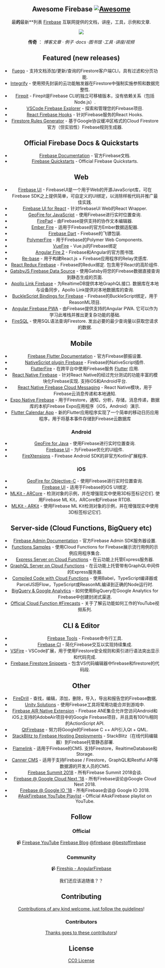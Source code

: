 <div class="github-widget" data-repo="jthegedus/awesome-firebase"></div>
<!-- badges -->
<div align="center">

<!-- title -->

## Awesome Firebase [![Awesome](https://awesome.re/badge.svg)](https://awesome.re)

<!-- subtitle -->

最**的**最新**列表 [Firebase](https://firebase.google.com/) 互联网提供的文档，讲座，工具，示例和文章.

<!-- image -->

<a href="https://firebase.google.com/docs/" target="_blank" rel="noopener noreferrer">
  <img src="https://raw.githubusercontent.com/jthegedus/awesome-firebase/master/images/firebase-services.gif" />
</a>

<!-- other language links -->
<p align="right">
    <!-- <sup> <a href="README_ES.md">这是</a>
    <sup><a href="README_ID.md">ID</a></sup>
    <sup><a href="README_JA.md">和</a></sup>
    <sup><a href="README_KO.md">我的</a></sup>
    <sup><a href="README_PT.md">为</a></sup>
    <sup><a href="README_ZH.md">zh</a></sup> - &gt;
</p>

[Firebase](https://firebase.google.com/) 是一个基于的应用程序开发平台 [Google Cloud Platform](https://cloud.google.com/products/) 提供服务和跨平台SDK！

</div>

<!-- toc -->



<p>
  <b>传奇</b> ：
    <em>
     博客文章
    · 例子
    ·docs
    ·图书馆
    ·工具
    ·讲座/视频
    </em>
</p>

<!-- START content -->

## Featured (new releases)

-  [Fuego](https://github.com/sgarciac/fuego) - 支持文档添加/更新/查询的Firestore客户端CLI，具有过滤和分页功能.
-  [Integrify](https://github.com/anishkny/integrify) - 使用预先封装的云功能触发器在Firestore中强制实施参照和数据完整性.
-  [Firepit](https://github.com/abehaskins/firepit) -  Firepit是Firebase CLI的独立可移植版本，没有依赖关系（包括Node.js）.
-  [VSCode Firebase Explorer](https://github.com/jsayol/vscode-firebase-explorer) - 探索和管理您的Firebase项目.
-  [React Firebase Hooks](https://github.com/CSFrequency/react-firebase-hooks) - 针对Firebase服务的React Hooks.
-  [Firestore Rules Generator](https://github.com/FirebaseExtended/protobuf-rules-gen) - 基于Google协议缓冲区格式的Cloud Firestore官方（但实验性）Firebase规则生成器.

## Official Firebase Docs & Quickstarts

-  [Firebase Documentation](https://firebase.google.com/docs/) - 官方Firebase文档.
-  [Firebase Quickstarts](https://github.com/firebase?utf8=%E2%9C%93&q=quickstart&type=&language=) - Official Firebase Quickstarts.

## Web

-  [Firebase UI](https://github.com/firebase/firebaseui-web) -  FirebaseUI是一个用于Web的开源JavaScript库，可在Firebase SDK之上提供简单，可自定义的UI绑定，以消除样板代码并推广最佳实践.
-  [Firebase UI for React](https://github.com/firebase/firebaseui-web-react) - 针对firebaseUI Web的React Wrapper.
-  [GeoFire for JavaScript](https://github.com/firebase/geofire-js) - 使用Firebase进行实时位置查询.
-  [FirePad](https://github.com/FirebaseExtended/firepad) - 由Firebase提供支持的协作文本编辑器.
-  [Ember Fire](https://github.com/firebase/emberFire) - 适用于Firebase的官方Ember数据适配器.
-  [Firebase Dart](https://github.com/FirebaseExtended/firebase-dart) -  Firebase的飞镖包装.
-  [PolymerFire](https://github.com/FirebaseExtended/polymerfire) - 用于Firebase的Polymer Web Components.
-  [VueFire](https://github.com/vuejs/vuefire) -  Vue.js的Firebase绑定
-  [Angular Fire 2](https://github.com/angular/angularfire2) -  Firebase和Angular的官方图书馆.
-  [Re-base](https://github.com/tylermcginnis/re-base) - 用于构建React.js + Firebase应用程序的Relay灵感库.
-  [React Redux Firebase](https://github.com/prescottprue/react-redux-firebase)   -  Firebase的Redux绑定.  包含用于React的高阶组件.
-  [GatsbyJS Firebase Data Source](https://www.gatsbyjs.org/packages/gatsby-source-firebase/#gatsby-firebase-source) - 使用Gatsby将您的Firebase数据直接查询到静态生成的页面.
-  [Apollo Link Firebase](https://github.com/Canner/apollo-link-firebase)   - 为RealtimeDB提供本地GraphQL接口.  数据库在本地与设备同步，Apollo Link提供对本地数据库的查询.
-  [BuckleScript Bindings for Firebase](https://github.com/avohq/bs-firebase) -  Firebase的BuckleScript绑定，用于ReasonML项目.
-  [Angular Firebase PWA](https://github.com/codediodeio/angular-firestarter)   - 由Firebase提供支持的Angular PWA.  它可以作为学习此堆栈并推出更复杂功能的基础.
-  [FireSQL](https://github.com/jsayol/FireSQL)   - 使用SQL语法查询Firestore.  发出必要的最少查询量以获取您请求的数据.

## Mobile

-  [Firebase Flutter Documentation](https://firebase.google.com/docs/flutter/setup) - 官方Firebase颤振设置.
-  [NativeScript plugin Firebase](https://github.com/EddyVerbruggen/nativescript-plugin-firebase) -  Firebase的NativeScript插件.
-  [FlutterFire](https://github.com/flutter/plugins/blob/master/FlutterFire.md) - 在跨平台中使用Firebase服务 [Flutter](https://flutter.io/) 应用.
-  [React Native Firebase](https://github.com/invertase/react-native-firebase)   - 针对React Native的经过充分测试的功能丰富的模块化Firebase实现.  支持iOS和Android平台.
-  [React Native Firebase Cloud Messaging](https://github.com/evollu/react-native-fcm) -
  React Native模块，用于Firebase云消息传递和本地通知.
-  [Expo Native Firebase](https://github.com/EvanBacon/expo-native-firebase) - 用于Firestore，通知，分析，存储，消息传递，数据库的本机Firebase Expo应用程序（iOS，Android）演示.
-  [Flutter Calendar App](https://github.com/mattgraham1/FlutterCalendar) -
  新的Flutter应用程序实现了一个简单的移动日历应用程序，用于将基本事件存储到Firebase云数据库

### Android

-  [GeoFire for Java](https://github.com/firebase/geofire-java) - 使用Firebase进行实时位置查询.
-  [Firebase UI](https://github.com/firebase/firebaseui-android) - 为Firebase优化的UI组件.
-  [FireXtensions](https://github.com/rosariopfernandes/firextensions/) -  Firebase Android SDK的非官方Kotlin扩展程序.

### iOS

-  [GeoFire for Objective-C](https://github.com/firebase/geofire-objc) - 使用Firebase进行实时位置查询.
-  [Firebase UI](https://github.com/firebase/firebaseui-ios) - 适用于Firebase的iOS UI绑定.
-  [MLKit - ARCore](https://github.com/FirebaseExtended/MLKit-ARCore)   - 检测对象的示例，并在增强现实中使用3D标签标记它们.  使用Firebase ML Kit，ARCore和Firebase RTDB.
-  [MLKit - ARKit](https://github.com/FirebaseExtended/MLKit-ARKit) - 使用Firebase ML Kit检测对象的示例，并在增强现实中使用3D标签标记它们.

## Server-side (Cloud Functions, BigQuery etc)

-  [Firebase Admin Documentation](https://firebase.google.com/docs/admin/setup) - 官方Firebase Admin SDK服务器设置.
-  [Functions Samples](https://github.com/firebase/functions-samples) - 使用Cloud Functions for Firebase展示流行用例的示例应用程序集合.
-  [Express Server on Cloud Functions](https://github.com/jthegedus/firebase-gcp-examples/tree/master/fb-functions-express) - 在云功能上托管Express服务器.
-  [GraphQL Server on Cloud Functions](https://codeburst.io/graphql-server-on-cloud-functions-for-firebase-ae97441399c0) - 在云功能上托管带有GraphQL中间件的Express服务器.
-  [Compiled Code with Cloud Functions](https://github.com/jthegedus/firebase-gcp-examples/tree/master/fb-functions-compiled_code) - 使用Babel，TypeScript编译器或ParcelJS将Flow，TypeScript或ReasonML编译到正确的Node运行时.
-  [BigQuery & Google Analytics](https://medium.com/firebase-developers/how-do-i-create-a-closed-funnel-in-google-analytics-for-firebase-using-bigquery-6eb2645917e1) - 如何使用BigQuery在Google Analytics for Firebase中创建封闭式渠道.
-  [Official Cloud Function #Firecasts](https://www.youtube.com/watch?v=2mjfI0FYP7Y&list=PLl-K7zZEsYLm9A9rcHb1IkyQUu6QwbjdM) - 关于了解云功能如何工作的YouTube视频系列.

## CLI & Editor

-  [Firebase Tools](https://github.com/firebase/firebase-tools) -  Firebase命令行工具.
-  [Firebase CI](https://github.com/prescottprue/firebase-ci) - 简化Firebase交互以实现持续集成.
-  [VSFire](https://github.com/toba/vsfire) -  VSCode扩展，用于使用Firestore安全规则和索引进行语法突出显示和代码完成.
-  [Firebase Firestore Snippets](https://github.com/peterhdd/firebase-firestore-snippets/) - 包含VS代码编辑器中firebase和firestore的代码段.

## Other

-  [FireDrill](https://github.com/scottlepp/fire-drill) - 查找，编辑，添加，删除，导入，导出和报告您的Firebase数据.
-  [Unity Solutions](https://github.com/FirebaseExtended/unity-solutions) - 使用Firebase工具将常用功能合并到游戏中.
-  [Firebase AIR Native Extension](https://github.com/myflashlab/Firebase-ANE) -  Firebase ANE集合允许您访问Android和iOS上支持的AdobeAir项目中的Google Firebase项目，并且具有100％相同的ActionScript API.
-  [QtFirebase](https://github.com/Larpon/QtFirebase) - 努力将Google的Firebase C ++ API引入Qt + QML.
-  [StackBlitz to Firebase Hosting Deployments](https://medium.com/@ericsimons/announcing-split-second-static-deploys-for-firebase-7440d8e84879) -  StackBlitz（在线代码编辑器）到Firebase托管静态部署.
-  [Flamelink](https://flamelink.io/)   - 适用于Firebase的CMS.  支持Firestore，RealtimeDatabase和Storage.
-  [Canner CMS](https://github.com/Canner/canner) - 适用于支持Firebase / Firestore，GraphQL和Restful API等数据源的开发人员的CMS.
-  [Firebase Summit 2018](https://www.youtube.com/watch?v=lN0VXVXsj9k&list=PLl-K7zZEsYLnqdlmz7iFe9Lb6cRU3Nv4R) - 所有Firebase Summit 2018会谈.
-  [Firebase @ Google Cloud Next '18](https://www.youtube.com/watch?v=OPj26MY16F8&list=PLl-K7zZEsYLmYx3MkJRIUPH_JVFHLTlwL) - 所有Firebase谈论@Google Cloud Next 2018.
-  [Firebase @ Google IO '18](https://www.youtube.com/watch?v=e-8fiv-vteQ&list=PLl-K7zZEsYLn1omgx_VUhCDFsQMA7PRDd) - 所有Firebase会谈@ Google IO 2018.
-  [#AskFirebase YouTube Playlist](https://www.youtube.com/watch?v=TSzhzR4wzSE&list=PLl-K7zZEsYLkkCFs6T9mlqG8v6NCs38pA) - Official #AskFirebase playlist on YouTube.

<!-- END content -->

## Follow

### Official

📹 [Firebase YouTube](https://www.youtube.com/user/Firebase)  [Firebase Blog](https://firebase.googleblog.com/)  [@firebase](https://twitter.com/firebase)  [@bestoffirebase](https://twitter.com/bestoffirebase)

### Community

📹 [Fireship - AngularFirebase](https://www.youtube.com/channel/UCsBjURrPoezykLs9EqgamOA)

我们还应该追随谁？？

## Contributing

[Contributions of any kind welcome, just follow the guidelines](https://github.com/jthegedus/awesome-firebase/blob/master/contributing.md)!

### Contributors

[Thanks goes to these contributors](https://github.com/jthegedus/awesome-firebase/graphs/contributors)!

## License

[CC0 License](https://github.com/jthegedus/awesome-firebase/blob/master/LICENSE)

